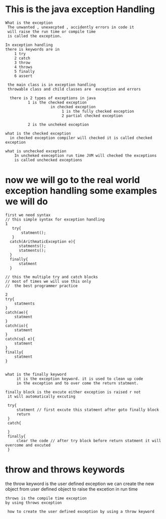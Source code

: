 # This is the java exception Handling 

    What is the exception 
     The unwanted , unexecpted , accidently errors in code it 
     will raise the run time or compile time
     is called the exception.

    In exception handling
    there is keywords are in
        1 try
        2 catch
        3 throw
        4 throws
        5 finally
        6 assert

     the main class is in exception handling 
     throwable class and child classes are  exception and errors
      
      there is 2 types of exceptions in java
              1 is the checked exception
                        in checked exception 
                             1 is the fully checked exception
                             2 partial checked exception
                             
              2 is the uncheked exception

    what is the checked exception 
      in checked exception compiler will checked it is called checked exception
    
    what is unchecked exception
        In uncheked exeception run time JVM will checked the exceptions 
        is called unchecked exceptions

# now we will go to the real world exception handling some examples we will do
    first we need syntax
    // this simple syntax for exception handling
    1
       try{
           statment();
       }
      catch(ArithmaticException e){
          statments();
          statments();
      }
      finally{
          statment
      }

    // this the multiple try and catch blocks 
    // most of times we will use this only 
    //  the best programmer practice

    2
    try{
        statments
    }
    catch(ae){
        statment
    }
    catch(io){
        statment
    }
    catch(sql e){
        statment
    }
    finally{
        statment
    }


    what is the finally keyword 
         it is the exception keyword. it is used to clean up code 
         in the exception and to over come the return statment.

    finally block is the excute either exception is raised r not 
     it will automatically excuting 

     try{
         statment // first excute this statment after goto finally block
         return
     }
     catch{

     }
     finally{
         clear the code // after try block before return statment it will overcome and excuted
     }

# throw and throws keywords 
   the throw keyword is the user defined exception
    we can create the new object from user defined object to raise the excetion in run  time

    throws is the compile time exception 
    by using throws exception

     how to create the user defined exception by using a throw keyword

    